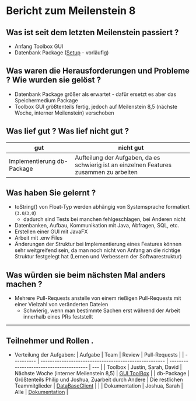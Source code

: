 # Bericht zum Meilenstein 8

## Was ist seit dem letzten Meilenstein passiert ?
- Anfang Toolbox GUI
- Datenbank Package ([Setup](https://weichware10.github.io/dokumente/setup.html) - vorläufig)

## Was waren die Herausforderungen und Probleme ? Wie wurden sie gelöst ?
- Datenbank Package größer als erwartet - dafür ersetzt es aber das Speichermedium Package
- Toolbox GUI größtenteils fertig, jedoch auf Meilenstein 8,5 (nächste Woche, interner Meilenstein) verschoben

## Was lief gut ? Was lief nicht gut ?
| gut                        | nicht gut                                                                               |
| -------------------------- | --------------------------------------------------------------------------------------- |
| Implementierung db-Package | Aufteilung der Aufgaben, da es schwierig ist an einzelnen Features zusammen zu arbeiten |

## Was haben Sie gelernt ?
- toString() von Float-Typ werden abhängig von Systemsprache formatiert (`3.0`/`3,0`)
    - dadurch sind Tests bei manchen fehlgeschlagen, bei Anderen nicht
- Datenbanken, Aufbau, Kommunikation mit Java, Abfragen, SQL, etc.
- Erstellen einer GUI mit JavaFX
- Arbeit mit .env Files
- Änderungen der Struktur bei Implementierung eines Features können sehr weitgreifend sein, da man noch nicht von Anfang an die richtige Struktur festgelegt hat (Lernen und Verbessern der Softwarestruktur)

## Was würden sie beim nächsten Mal anders machen ?
- Mehrere Pull-Requests anstelle von einem rießigen Pull-Requests mit einer Vielzahl von veränderten Dateien
    - Schwierig, wenn man bestimmte Sachen erst während der Arbeit innerhalb eines PRs feststellt

---
## Teilnehmer und Rollen .

- Verteilung der Aufgaben:
    | Aufgabe    | Team                                                  | Review                                  | Pull-Requests |
    | ---------- | ----------------------------------------------------- | --------------------------------------- | --- |
    | Toolbox    | Justin, Sarah, David                                  | Nächste Woche (interner Meilenstein 8,5) | [GUI ToolBox](https://github.com/weichware10/toolbox/pull/10) |
    | db-Package | Größtenteils Philip und Joshua, Zuarbeit durch Andere | Die restlichen Teammitglieder            | [DataBaseClient](https://github.com/weichware10/util/pull/20) |                   |
    | Dokumentation | Joshua, Sarah | Alle | [Dokumentation](https://github.com/weichware10/meilensteine/pull/66) |
